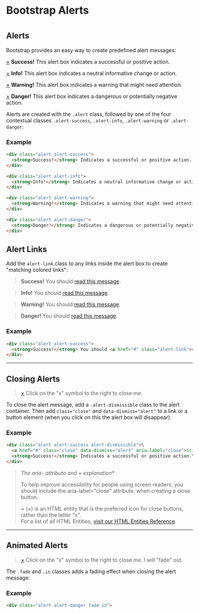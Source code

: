 Bootstrap Alerts
==============

#   

#  

Alerts
------

Bootstrap provides an easy way to create predefined alert messages:

[×](https://www.w3schools.com/bootstrap/bootstrap_alerts.asp# "close") **Success!** This alert box indicates a successful or positive action.

[×](https://www.w3schools.com/bootstrap/bootstrap_alerts.asp# "close") **Info!** This alert box indicates a neutral informative change or action.

[×](https://www.w3schools.com/bootstrap/bootstrap_alerts.asp# "close") **Warning!** This alert box indicates a warning that might need attention.

[×](https://www.w3schools.com/bootstrap/bootstrap_alerts.asp# "close") **Danger!** This alert box indicates a dangerous or potentially negative action.

Alerts are created with the `.alert` class, followed by one of the four contextual classes `.alert-success`, `.alert-info`, `.alert-warning` or `.alert-danger`:

### Example

``` html
<div class="alert alert-success">
  <strong>Success!</strong> Indicates a successful or positive action.
</div>

<div class="alert alert-info">
  <strong>Info!</strong> Indicates a neutral informative change or action.
</div>

<div class="alert alert-warning">
  <strong>Warning!</strong> Indicates a warning that might need attention.
</div>

<div class="alert alert-danger">
  <strong>Danger!</strong> Indicates a dangerous or potentially negative action.
</div>
```


Alert Links
-----------

Add the `alert-link` class to any links inside the alert box to create "matching colored links":

> **Success!** You should [read this message](https://www.w3schools.com/bootstrap/bootstrap_alerts.asp#).

> **Info!** You should [read this message](https://www.w3schools.com/bootstrap/bootstrap_alerts.asp#).

> **Warning!** You should [read this message](https://www.w3schools.com/bootstrap/bootstrap_alerts.asp#).

> **Danger!** You should [read this message](https://www.w3schools.com/bootstrap/bootstrap_alerts.asp#).

### Example

``` html
<div class="alert alert-success">
  <strong>Success!</strong> You should <a href="#" class="alert-link">read this message</a>.
</div>
```


* * * * *

Closing Alerts
--------------

> [×](https://www.w3schools.com/bootstrap/bootstrap_alerts.asp# "close") Click on the "x" symbol to the right to close me.

To close the alert message, add a `.alert-dismissible` class to the alert container. Then add `class="close"` and `data-dismiss="alert"` to a link or a button element (when you click on this the alert box will disappear).

### Example

``` html 
<div class="alert alert-success alert-dismissible">\
  <a href="#" class="close" data-dismiss="alert" aria-label="close">&times;</a>\
  <strong>Success!</strong> Indicates a successful or positive action.\
</div>
```

> **The aria-* attribute and &times; explanation**
>
> To help improve accessibility for people using screen readers, you should include the aria-label="close" attribute, when creating a close button.
>
>&times; (×) is an HTML entity that is the preferred icon for close buttons, rather than the letter "x".\
For a list of all HTML Entities, [visit our HTML Entities Reference](https://www.w3schools.com/charsets/ref_html_entities_4.asp).

* * * * *

Animated Alerts
---------------

> [×](https://www.w3schools.com/bootstrap/bootstrap_alerts.asp# "close") Click on the "x" symbol to the right to close me. I will "fade" out.

The `.fade` and `.in` classes adds a fading effect when closing the alert message:

### Example

``` html
<div class="alert alert-danger fade in">
```